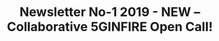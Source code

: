 ---
title: Newsletter No-1 2019 - NEW – Collaborative 5GINFIRE Open Call!
resource: https://5ginfire.eu/wp-content/uploads/2019/06/5ginfire-newsletter-1-2019-ver1-0.pdf
---